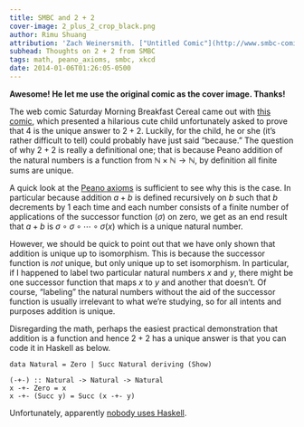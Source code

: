 ```yaml
---
title: SMBC and 2 + 2
cover-image: 2_plus_2_crop_black.png
author: Rimu Shuang
attribution: 'Zach Weinersmith. ["Untitled Comic"](http://www.smbc-comics.com/?id=3227). Jan. 2, 2014. Under a [Creative Commons Attribution-Share Alike Unported 3.0 License](http://creativecommons.org/licenses/by-sa/3.0/) (NOT a CC-BY 3.0 License).'
subhead: Thoughts on 2 + 2 from SMBC
tags: math, peano_axioms, smbc, xkcd
date: 2014-01-06T01:26:05-0500
---
```


__Awesome! He let me use the original comic as the cover image. Thanks!__

The web comic Saturday Morning Breakfast Cereal came out with [this
comic](http://www.smbc-comics.com/?id=3227), which presented a hilarious
cute child unfortunately asked to prove that $4$ is the unique answer to
$2 + 2$. Luckily, for the child, he or she (it’s rather difficult to
tell) could probably have just said “because.” The question of why
$2 + 2$ is really a definitional one; that is because Peano addition of
the natural numbers is a function from
$\mathbb{N} \times \mathbb{N} \to \mathbb{N}$, by definition all finite
sums are unique.

A quick look at the [Peano
axioms](http://en.wikipedia.org/wiki/Peano_axioms) is sufficient to see
why this is the case. In particular because addition $a + b$ is defined
recursively on $b$ such that $b$ decrements by $1$ each time and each
number consists of a finite number of applications of the successor
function ($\sigma$) on zero, we get as an end result that $a + b$ is
$\sigma \circ \sigma \circ \cdots \circ \sigma (x)$ which is a unique
natural number.

However, we should be quick to point out that we have only shown that
addition is unique up to isomorphism. This is because the successor
function is *not* unique, but only unique up to set isomorphism. In
particular, if I happened to label two particular natural numbers $x$
and $y$, there might be one successor function that maps $x$ to $y$ and
another that doesn’t. Of course, “labeling” the natural numbers without
the aid of the successor function is usually irrelevant to what we’re
studying, so for all intents and purposes addition is unique.

Disregarding the math, perhaps the easiest practical demonstration that
addition is a function and hence $2 + 2$ has a unique answer is that you
can code it in Haskell as below.

    data Natural = Zero | Succ Natural deriving (Show)

    (-+-) :: Natural -> Natural -> Natural
    x -+- Zero = x
    x -+- (Succ y) = Succ (x -+- y)

Unfortunately, apparently [nobody uses
Haskell](http://www.xkcd.com/1312/).
